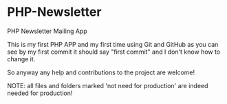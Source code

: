 # PHP-Newsletter
PHP Newsletter Mailing App

This is my first PHP APP and my first time using Git and GitHub as you can see by my first commit it should say "first commit" and I don't know how to change it.

So anyway any help and contributions to the project are welcome!

NOTE: all files and folders marked 'not need for production' are indeed needed for production!
